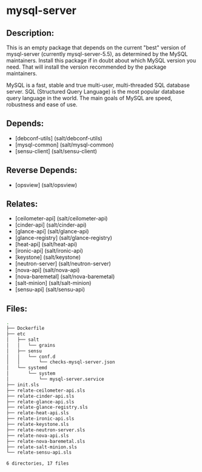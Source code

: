 # mysql-server

## Description:

This is an empty package that depends on the current "best" version of mysql-server (currently mysql-server-5.5), as determined by the MySQL maintainers. Install this package if in doubt about which MySQL version you need. That will install the version recommended by the package maintainers.

MySQL is a fast, stable and true multi-user, multi-threaded SQL database server. SQL (Structured Query Language) is the most popular database query language in the world. The main goals of MySQL are speed, robustness and ease of use.

## Depends:

  -  [debconf-utils] (salt/debconf-utils)
  -  [mysql-common] (salt/mysql-common)
  -  [sensu-client] (salt/sensu-client)

## Reverse Depends:

  -  [opsview] (salt/opsview)

## Relates:

  -  [ceilometer-api] (salt/ceilometer-api)
  -  [cinder-api] (salt/cinder-api)
  -  [glance-api] (salt/glance-api)
  -  [glance-registry] (salt/glance-registry)
  -  [heat-api] (salt/heat-api)
  -  [ironic-api] (salt/ironic-api)
  -  [keystone] (salt/keystone)
  -  [neutron-server] (salt/neutron-server)
  -  [nova-api] (salt/nova-api)
  -  [nova-baremetal] (salt/nova-baremetal)
  -  [salt-minion] (salt/salt-minion)
  -  [sensu-api] (salt/sensu-api)

## Files:

```bash
.
├── Dockerfile
├── etc
│   ├── salt
│   │   └── grains
│   ├── sensu
│   │   └── conf.d
│   │       └── checks-mysql-server.json
│   └── systemd
│       └── system
│           └── mysql-server.service
├── init.sls
├── relate-ceilometer-api.sls
├── relate-cinder-api.sls
├── relate-glance-api.sls
├── relate-glance-registry.sls
├── relate-heat-api.sls
├── relate-ironic-api.sls
├── relate-keystone.sls
├── relate-neutron-server.sls
├── relate-nova-api.sls
├── relate-nova-baremetal.sls
├── relate-salt-minion.sls
└── relate-sensu-api.sls

6 directories, 17 files
```

